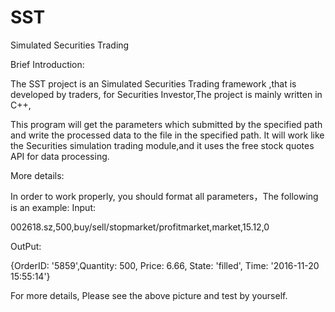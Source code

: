 # SST
Simulated Securities Trading

Brief Introduction:


The  SST project is an Simulated Securities Trading framework ,that is developed by traders, for  Securities Investor,The project is mainly written in C++,

This program will get the parameters which submitted by the specified path and write the processed data to the file in the specified path. It will work like the Securities simulation trading module,and it uses the free stock quotes API for data processing.


More details:


In order to work properly, you should format all parameters，The following is an example:
Input:


002618.sz,500,buy/sell/stopmarket/profitmarket,market,15.12,0

OutPut:


{OrderID: '5859',Quantity: 500, Price: 6.66, State: 'filled', Time: '2016-11-20 15:55:14'}



For more details, Please see the above picture and test by yourself.
